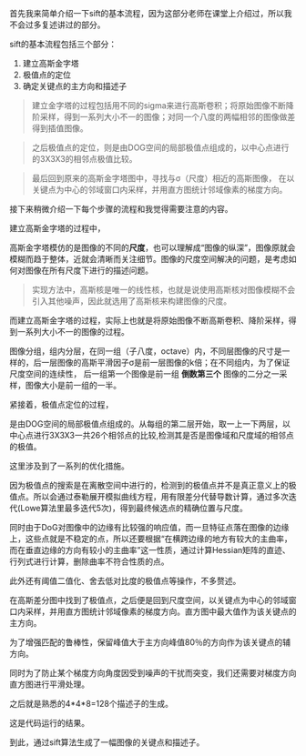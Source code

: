 首先我来简单介绍一下sift的基本流程，因为这部分老师在课堂上介绍过，所以我不会过多复述讲过的部分。

sift的基本流程包括三个部分：

1. 建立高斯金字塔
2. 极值点的定位
3. 确定关键点的主方向和描述子

> 建立金字塔的过程包括用不同的sigma来进行高斯卷积；将原始图像不断降阶采样，得到一系列大小不一的图像；对同一个八度的两幅相邻的图像做差得到插值图像。

> 之后极值点的定位，则是由DOG空间的局部极值点组成的，以中心点进行的3X3X3的相邻点极值比较。

> 最后回到原来的高斯金字塔图中，寻找与σ（尺度）相近的高斯图像， 在以关键点为中心的邻域窗口内采样，并用直方图统计邻域像素的梯度方向。

接下来稍微介绍一下每个步骤的流程和我觉得需要注意的内容。



建立高斯金字塔的过程中，

高斯金字塔模仿的是图像的不同的**尺度**，也可以理解成“图像的纵深”，图像原就会模糊而趋于整体，近就会清晰而关注细节。图像的尺度空间解决的问题，是考虑如何对图像在所有尺度下进行的描述问题。

> 实现方法中，高斯核是唯一的线性核，也就是说使用高斯核对图像模糊不会引入其他噪声，因此就选用了高斯核来构建图像的尺度。

而建立高斯金字塔的过程，实际上也就是将原始图像不断高斯卷积、降阶采样，得到一系列大小不一的图像的过程。

图像分组，组内分层，在同一组（子八度，octave）内，不同层图像的尺寸是一样的，后一层图像的高斯平滑因子σ是前一层图像的k倍；在不同组内，为了保证尺度空间的连续性， 后一组第一个图像是前一组 **倒数第三个** 图像的二分之一采样，图像大小是前一组的一半。



紧接着，极值点定位的过程，

是由DOG空间的局部极值点组成的。从每组的第二层开始，取一上一下两层，以中心点进行3X3X3一共26个相邻点的比较,检测其是否是图像域和尺度域的相邻点的极值。

这里涉及到了一系列的优化措施。

因为极值点的搜索是在离散空间中进行的，检测到的极值点并不是真正意义上的极值点。所以会通过泰勒展开模拟曲线方程，用有限差分代替导数计算，通过多次迭代(Lowe算法里最多迭代5次)，得到最终候选点的精确位置与尺度。

同时由于DoG对图像中的边缘有比较强的响应值，而一旦特征点落在图像的边缘上，这些点就是不稳定的点，所以还要根据“在横跨边缘的地方有较大的主曲率，而在垂直边缘的方向有较小的主曲率”这一性质，通过计算Hessian矩阵的直迹、行列式进行计算，删除曲率不符合性质的点。

此外还有阈值二值化、舍去低对比度的极值点等操作，不多赘述。



在高斯差分图中找到了极值点，之后便是回到尺度空间，以关键点为中心的邻域窗口内采样，并用直方图统计邻域像素的梯度方向。直方图中最大值作为该关键点的主方向。

为了增强匹配的鲁棒性，保留峰值大于主方向峰值80％的方向作为该关键点的辅方向。

同时为了防止某个梯度方向角度因受到噪声的干扰而突变，我们还需要对梯度方向直方图进行平滑处理。

之后就是熟悉的4\*4\*8=128个描述子的生成。





这是代码运行的结果。

到此，通过sift算法生成了一幅图像的关键点和描述子。